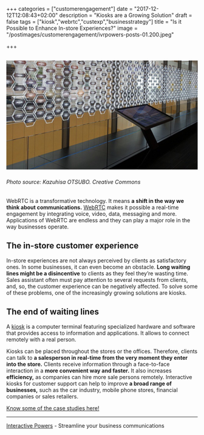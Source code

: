 +++
categories = ["customerengagement"]
date = "2017-12-12T12:08:43+02:00"
description = "Kiosks are a Growing Solution"
draft = false
tags = ["kiosk","webrtc","custexp","businesstrategy"]
title = "Is it Possible to Enhance In-store Experiences?"
image = "/postimages/customerengagement/ivrpowers-posts-01.200.jpeg"

+++

![interactive kiosk](/postimages/customerengagement/ivrpowers-posts-01.200.jpeg)
-----------
###### Photo source: Kazuhisa OTSUBO. Creative Commons

WebRTC is a transformative technology. It means **a shift in the way we think about communications.** [WebRTC](http://blog.ivrpowers.com/post/technologies/what-is-webrtc/)  makes it possible a real-time engagement by integrating voice, video, data, messaging and more. Applications of WebRTC are endless and they can play a major role in the way businesses operate.


## The in-store customer experience
 
In-store experiences are not always perceived by clients as satisfactory ones. In some businesses, it can even become an obstacle. **Long waiting lines might be a disincentive** to clients as they feel they’re wasting time. Sales assistant often must pay attention to several requests from clients, and, so, the customer experience can be negatively affected. To solve some of these problems, one of the increasingly growing solutions are kiosks. 


## The end of waiting lines
 
A [kiosk](http://blog.ivrpowers.com/post/technologies/what-is-kiosk/) is a computer terminal featuring specialized hardware and software that provides access to information and applications. It allows to connect remotely with a real person.
 
Kiosks can be placed throughout the stores or the offices. Therefore, clients can talk to **a salesperson in real-time from the very moment they enter into the store.** Clients receive information through a face-to-face interaction in a **more convenient way and faster.** It also increases **efficiency,** as companies can hire more sale persons remotely. Interactive kiosks for customer support can help to improve **a broad range of businesses,** such as the car industry, mobile phone stores, financial companies or sales retailers.
 
[Know some of the case studies here!](http://blog.ivrpowers.com/post/customerengagement/businesses-kiosk-2/)

---
[Interactive Powers](http://www.ivrpowers.com/) - Streamline your business communications


